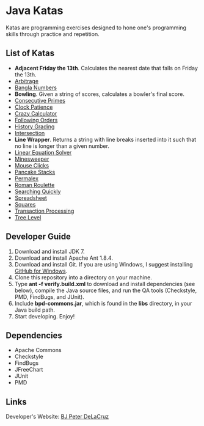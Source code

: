 # Java Katas

Katas are programming exercises designed to hone one's programming skills through practice and repetition.

## List of Katas
* **Adjacent Friday the 13th**. Calculates the nearest date that falls on Friday the 13th.
* [Arbitrage](http://www.bjpeterdelacruz.com/files/katas/104_Arbitrage.pdf)
* [Bangla Numbers](http://www.bjpeterdelacruz.com/files/katas/Bangla_Numbers.pdf)
* **Bowling**. Given a string of scores, calculates a bowler's final score.
* [Consecutive Primes](http://www.bjpeterdelacruz.com/files/katas/1210_Consecutive_Primes.pdf)
* [Clock Patience](http://www.bjpeterdelacruz.com/files/katas/170_Clock_Patience.pdf)
* [Crazy Calculator](http://www.bjpeterdelacruz.com/files/katas/354_Crazy_Calculator.pdf)
* [Following Orders](http://www.bjpeterdelacruz.com/files/katas/124_Following_Orders.pdf)
* [History Grading](http://www.bjpeterdelacruz.com/files/katas/111_History_Grading.pdf)
* [Intersection](http://www.bjpeterdelacruz.com/files/katas/191_Intersection.pdf)
* **Line Wrapper**. Returns a string with line breaks inserted into it such that no line is longer than a given number.
* [Linear Equation Solver](http://www.bjpeterdelacruz.com/files/katas/1200_Linear_Equation.pdf)
* [Minesweeper](http://www.bjpeterdelacruz.com/files/katas/Minesweeper.pdf)
* [Mouse Clicks](http://www.bjpeterdelacruz.com/files/katas/142_Mouse_Clicks.pdf)
* [Pancake Stacks](http://www.bjpeterdelacruz.com/files/katas/120_Pancake_Stacks.pdf)
* [Permalex](http://www.bjpeterdelacruz.com/files/katas/153_Permalex.pdf)
* [Roman Roulette](http://www.bjpeterdelacruz.com/files/katas/Roman_Roulette.pdf)
* [Searching Quickly](http://www.bjpeterdelacruz.com/files/katas/123_Searching_Quickly.pdf)
* [Spreadsheet](http://www.bjpeterdelacruz.com/files/katas/120_Pancake_Stacks.pdf)
* [Squares](http://www.bjpeterdelacruz.com/files/katas/201_Squares.pdf)
* [Transaction Processing](http://www.bjpeterdelacruz.com/files/katas/Transaction_Processing.pdf)
* [Tree Level](http://www.bjpeterdelacruz.com/files/katas/122_Tree_Level.pdf)

## Developer Guide
1. Download and install JDK 7.
2. Download and install Apache Ant 1.8.4.
3. Download and install Git. If you are using Windows, I suggest installing [GitHub for Windows](http://windows.github.com).
4. Clone this repository into a directory on your machine.
5. Type **ant -f verify.build.xml** to download and install dependencies (see below), compile the Java source files, and run the QA tools (Checkstyle, PMD, FindBugs, and JUnit).
6. Include **bpd-commons.jar**, which is found in the **libs** directory, in your Java build path.
7. Start developing. Enjoy!

## Dependencies
* Apache Commons
* Checkstyle
* FindBugs
* JFreeChart
* JUnit
* PMD

## Links
Developer's Website: [BJ Peter DeLaCruz](http://www.bjpeterdelacruz.com)
